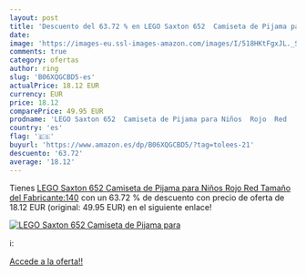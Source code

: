 ```yaml
---
layout: post
title: 'Descuento del 63.72 % en LEGO Saxton 652  Camiseta de Pijama para'
date: 
image: 'https://images-eu.ssl-images-amazon.com/images/I/518HKtFgxJL._SL200_.jpg'
comments: true
category: ofertas
author: ring
slug: 'B06XQGCBD5-es'
actualPrice: 18.12 EUR
currency: EUR
price: 18.12
comparePrice: 49.95 EUR
prodname: 'LEGO Saxton 652  Camiseta de Pijama para Niños  Rojo  Red   Tamaño del Fabricante:140'
country: 'es'
flag: '🇪🇸'
buyurl: 'https://www.amazon.es/dp/B06XQGCBD5/?tag=tolees-21'
descuento: '63.72'
average: '18.12'
---
```


Tienes [LEGO Saxton 652  Camiseta de Pijama para Niños  Rojo  Red   Tamaño del Fabricante:140](https://www.amazon.es/dp/B06XQGCBD5/?tag=tolees-21) con un 63.72 % de descuento con precio de oferta de 18.12 EUR (original: 49.95 EUR) en el siguiente enlace!

[![LEGO Saxton 652  Camiseta de Pijama para](https://images-eu.ssl-images-amazon.com/images/I/518HKtFgxJL._SL200_.jpg)](https://www.amazon.es/dp/B06XQGCBD5/?tag=tolees-21)

ℹ️:


[Accede a la oferta!!](https://www.amazon.es/dp/B06XQGCBD5/?tag=tolees-21)
